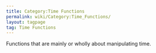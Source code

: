 ```yaml
---
title: Category:Time Functions
permalink: wiki/Category:Time_Functions/
layout: tagpage
tag: Time Functions
---
```


Functions that are mainly or wholly about manipulating time.

